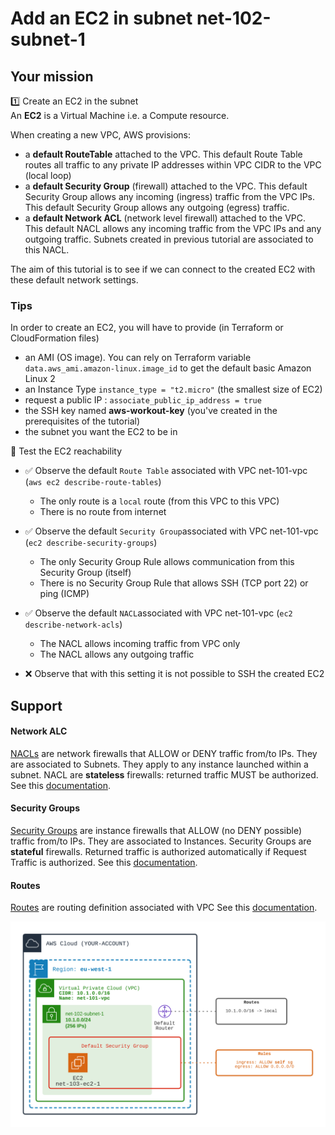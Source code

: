 # Add an EC2 in subnet net-102-subnet-1

## Your mission
1️⃣ Create an EC2 in the subnet  
An **EC2** is a Virtual Machine i.e. a Compute resource.

When creating a new VPC, AWS provisions:
- a **default RouteTable** attached to the VPC. This default Route Table routes all traffic to any private IP addresses within VPC CIDR to the VPC (local loop)
- a **default Security Group** (firewall) attached to the VPC. This default Security Group allows any incoming (ingress) traffic from the VPC IPs. This default Security Group allows any outgoing (egress) traffic.
- a **default Network ACL** (network level firewall) attached to the VPC. This default NACL allows any incoming traffic from the VPC IPs and any outgoing traffic. Subnets created in previous tutorial are associated to this NACL.

The aim of this tutorial is to see if we can connect to the created EC2 with these default network settings.

### Tips
In order to create an EC2, you will have to provide (in Terraform or CloudFormation files)
- an AMI (OS image). You can rely on Terraform variable ``data.aws_ami.amazon-linux.image_id`` to get the default basic Amazon Linux 2
- an Instance Type `instance_type = "t2.micro"` (the smallest size of EC2)
- request a public IP : `associate_public_ip_address = true`
- the SSH key named **aws-workout-key** (you've created in the prerequisites of the tutorial)
- the subnet you want the EC2 to be in

🏁 Test the EC2 reachability
- ✅ Observe the default `Route Table` associated with VPC net-101-vpc (`aws ec2 describe-route-tables`)
  - The only route is a `local` route (from this VPC to this VPC)  
  - There is no route from internet

- ✅ Observe the default `Security Group`associated with VPC net-101-vpc (`ec2 describe-security-groups`)
  - The only Security Group Rule allows communication from this Security Group (itself)
  - There is no Security Group Rule that allows SSH (TCP port 22) or ping (ICMP)

- ✅ Observe the default `NACL`associated with VPC net-101-vpc (`ec2 describe-network-acls`)
  - The NACL allows incoming traffic from VPC only
  - The NACL allows any outgoing traffic

- ❌ Observe that with this setting it is not possible to SSH the created EC2

## Support

#### Network ALC
[NACLs](https://docs.aws.amazon.com/vpc/latest/userguide/vpc-network-acls.html) are network firewalls that ALLOW or DENY traffic from/to IPs. They are associated to Subnets. They apply to any instance launched within a subnet.
NACL are **stateless** firewalls: returned traffic MUST be authorized. See this [documentation](https://docs.aws.amazon.com/network-firewall/latest/developerguide/firewall-rules-engines.html).

#### Security Groups
[Security Groups](https://docs.aws.amazon.com/vpc/latest/userguide/VPC_SecurityGroups.html) are instance firewalls that ALLOW (no DENY possible) traffic from/to IPs. They are associated to Instances.
Security Groups are **stateful** firewalls. Returned traffic is authorized automatically if Request Traffic is authorized. See this [documentation](https://docs.aws.amazon.com/network-firewall/latest/developerguide/firewall-rules-engines.html).

#### Routes
[Routes](https://docs.aws.amazon.com/vpc/latest/userguide/vpc-network-acls.html) are routing definition associated with VPC 
See this [documentation](https://docs.aws.amazon.com/vpc/latest/userguide/VPC_Route_Tables.html).


![Image of VPC](./doc/103-vpc-default-route-default-sg.png)

